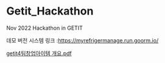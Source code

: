 # Getit_Hackathon
Nov 2022 Hackathon in GETIT

데모 버전 시스템 링크 :https://myrefrigermanage.run.goorm.io/

[getit4팀창업아이템 개요.pdf](https://github.com/Apoliasm/Getit_Hackathon/files/10088182/getit4.pdf)

